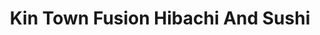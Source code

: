 ---
layout: place
title: "Kin Town Fusion Hibachi And Sushi"
permalink: /texas/plano/kin-town-fusion-hibachi-and-sushi.html
stateAbbr: TX
stateName: Texas
cityName: Plano
seo:
  name: "Kin Town Fusion Hibachi And Sushi"
  type: Restaurant
  links: null
description: "Kin Town Fusion Hibachi And Sushi serves delicious sushi in Plano, Texas. Try fresh Japanese dishes for a great dining experience. "
place_id: ChIJfWfJJREiTIYRAPqQZC7lp-o
photos:
  - name: >-
      places/ChIJfWfJJREiTIYRAPqQZC7lp-o/photos/AeeoHcLEfevf3HRyllkFQxjkcD4mjhl1aVf1gbWX4NBQbDHJcqX_4sLufwRh4wfshYHsSm3Sy9vYEN3ff-Et2UtfxHIQEMtexR32Du67zNabpksZ0KEvu3GJLI44YUBkekTnBBJe_ANCkgx7mUR2E8T9c_PWScCB82aRdN7jRbLGH3-0q7ZmWMcwl7_fSU5A5hJeZhiHSzoxjlzekJK_mHX4A7M_b3qF1NI4c1n18wnEkmlv2UcowrGn4ZUNd13TpiSr4qsDR26lggq2pHB_AN0rSnPD8U8Xk53W0JsPbUiq6pOJHQ
    widthPx: 800
    heightPx: 800
    authorAttributions:
      - displayName: Kin Town Fusion Hibachi And Sushi
        uri: https://maps.google.com/maps/contrib/116772814638834228447
        photoUri: >-
          https://lh3.googleusercontent.com/a-/ALV-UjXrQLKM2ew30JTr6JNbaIA5uHK7GftqMOFw2g4eF8OJxlYPwKd-=s100-p-k-no-mo
    flagContentUri: >-
      https://www.google.com/local/imagery/report/?cb_client=maps_api_places.places_api&image_key=!1e10!2sAF1QipMzn-mtwxxY3OqUZ3ro7XHZiYx8-bzzbGcEZZiQ&hl=en-US
    googleMapsUri: >-
      https://www.google.com/maps/place//data=!3m4!1e2!3m2!1sAF1QipMzn-mtwxxY3OqUZ3ro7XHZiYx8-bzzbGcEZZiQ!2e10!4m2!3m1!1s0x864c221125c9677d:0xeaa7e52e6490fa00
  - name: >-
      places/ChIJfWfJJREiTIYRAPqQZC7lp-o/photos/AeeoHcKPBa9cKNlST70hh_IAkM95feKd6bUTgg4hp7IWa-ULEZ-l780sHod7Uvi6nb6FmKMM22oa22YpqPR0skUA0NQHlfOzn7DqRjsdjtoH6WEkxVPJNxDoXVRSK911BUxYqa5L6IrLTDFpNvFmRMhTka73F40yVnexc2u9l72J4UwBc4nT6IJyTSmzllNvJGy4qVvyYPfvk8upxq9RtI1TdgY_Af3hJH4pNnDiwXugLeTH1jWnE0T4V8sIn_VeHZ6nK5EbzqLq1NVOjCx49bcRbw_Ld1yQzTUag2-7pfrREfYgUA
    widthPx: 800
    heightPx: 800
    authorAttributions:
      - displayName: Kin Town Fusion Hibachi And Sushi
        uri: https://maps.google.com/maps/contrib/116772814638834228447
        photoUri: >-
          https://lh3.googleusercontent.com/a-/ALV-UjXrQLKM2ew30JTr6JNbaIA5uHK7GftqMOFw2g4eF8OJxlYPwKd-=s100-p-k-no-mo
    flagContentUri: >-
      https://www.google.com/local/imagery/report/?cb_client=maps_api_places.places_api&image_key=!1e10!2sAF1QipMWnePZW99byippmBzV-T4ZN5V04765jHV80wlI&hl=en-US
    googleMapsUri: >-
      https://www.google.com/maps/place//data=!3m4!1e2!3m2!1sAF1QipMWnePZW99byippmBzV-T4ZN5V04765jHV80wlI!2e10!4m2!3m1!1s0x864c221125c9677d:0xeaa7e52e6490fa00
  - name: >-
      places/ChIJfWfJJREiTIYRAPqQZC7lp-o/photos/AeeoHcLMBfZQ0z4VAGEiRJbZrBETwSpyxh5MUhoOZdoKM2O2an5ZhOl4EWVhAx6EHqhpvXtNtkqZt20PdqEN079IXYtWfK17uq-m3tCmCzZMOwwjnww65su5i5LxmyDtIQjElOILznHiPI0vsDDRo2iYF2sHcbFGMXy8Skrv-b-tWAp2Kv0VTEV6CjtPiHfFb95-vpkbNo2qtr2dr31ujvsDNN2riDYhdwufChUgoLN2MODywkY4UdqnXlK7uvHiKbm13xlS2c4XSOAYmSm0_oda5ZH6BIhgi1L2Blmu6KuSdjKjZw
    widthPx: 1280
    heightPx: 960
    authorAttributions:
      - displayName: Kin Town Fusion Hibachi And Sushi
        uri: https://maps.google.com/maps/contrib/116772814638834228447
        photoUri: >-
          https://lh3.googleusercontent.com/a-/ALV-UjXrQLKM2ew30JTr6JNbaIA5uHK7GftqMOFw2g4eF8OJxlYPwKd-=s100-p-k-no-mo
    flagContentUri: >-
      https://www.google.com/local/imagery/report/?cb_client=maps_api_places.places_api&image_key=!1e10!2sAF1QipMQH2qeRR1TVxY_0gdNL0endpjx_Sro2bVszcma&hl=en-US
    googleMapsUri: >-
      https://www.google.com/maps/place//data=!3m4!1e2!3m2!1sAF1QipMQH2qeRR1TVxY_0gdNL0endpjx_Sro2bVszcma!2e10!4m2!3m1!1s0x864c221125c9677d:0xeaa7e52e6490fa00
  - name: >-
      places/ChIJfWfJJREiTIYRAPqQZC7lp-o/photos/AeeoHcI8dZTzcwRgJPQKasbUJQJGmH3FYa8nTagWxmRdIBvUTMFK6hfraRPk5nKqrIM2N23PJJYCdE4aCR--0qpaZOolU0Q_r8pSZchzU311bLq6IeNUGNjT6qhWmsqs7Rt8abBW6Hk1BVFNFlfZ_uIh9w14a109K83HtkK5jLU34ulPEzjvrp8oqrTl8oIQaXKzeq-lnZOSr-xLa6V9sJLfTesAaZid3LuOoSEvZoXguVovYK8qF2WSotLpD8cngmCtVbdZKRXhwSAeR8HbyjveciG4bGEhakHmUJiGKtRNaj7aYQ
    widthPx: 1280
    heightPx: 1280
    authorAttributions:
      - displayName: Kin Town Fusion Hibachi And Sushi
        uri: https://maps.google.com/maps/contrib/116772814638834228447
        photoUri: >-
          https://lh3.googleusercontent.com/a-/ALV-UjXrQLKM2ew30JTr6JNbaIA5uHK7GftqMOFw2g4eF8OJxlYPwKd-=s100-p-k-no-mo
    flagContentUri: >-
      https://www.google.com/local/imagery/report/?cb_client=maps_api_places.places_api&image_key=!1e10!2sAF1QipMK9oaNwlksFrxV2auoynbvdDDrpBgv5dQRf2Wk&hl=en-US
    googleMapsUri: >-
      https://www.google.com/maps/place//data=!3m4!1e2!3m2!1sAF1QipMK9oaNwlksFrxV2auoynbvdDDrpBgv5dQRf2Wk!2e10!4m2!3m1!1s0x864c221125c9677d:0xeaa7e52e6490fa00
  - name: >-
      places/ChIJfWfJJREiTIYRAPqQZC7lp-o/photos/AeeoHcKDkTCxLF6npzfG5vbztE_6yjlvuCYsd7Rc88bYtaiPEv9BmgZF8140sROooif2I3-eZzwHUY9Jyd886cc5-2ggx0-jJX9Ec_jkr10M4bCJokXej7GivBUVFy-vaes2bZGFnEl8Xmb3VDj-Zr1tFiV7m0ohxQpIVxOPSBolv6DKuPjEIFaeM04EUTaK-dc8tGXMn-pRNCpuwYaJI_QQfCa1FHfbcMkRZWHVzSGuFRND3q60JY6cvZgKsvf0gyB0FfO4ZVr_gSiNo2NsdFtxKem2E4j7eswydxx0xON1xTFaVw
    widthPx: 1280
    heightPx: 1280
    authorAttributions:
      - displayName: Kin Town Fusion Hibachi And Sushi
        uri: https://maps.google.com/maps/contrib/116772814638834228447
        photoUri: >-
          https://lh3.googleusercontent.com/a-/ALV-UjXrQLKM2ew30JTr6JNbaIA5uHK7GftqMOFw2g4eF8OJxlYPwKd-=s100-p-k-no-mo
    flagContentUri: >-
      https://www.google.com/local/imagery/report/?cb_client=maps_api_places.places_api&image_key=!1e10!2sAF1QipPf8Gjdvw_SjCmWwVYM-DR84pkm3ozedgzTLRhN&hl=en-US
    googleMapsUri: >-
      https://www.google.com/maps/place//data=!3m4!1e2!3m2!1sAF1QipPf8Gjdvw_SjCmWwVYM-DR84pkm3ozedgzTLRhN!2e10!4m2!3m1!1s0x864c221125c9677d:0xeaa7e52e6490fa00
  - name: >-
      places/ChIJfWfJJREiTIYRAPqQZC7lp-o/photos/AeeoHcJ6gmb9TUzrtfO5Snbj26jXxsYGtO5ZDACrq5laZ0GvF6icdalHRZGEMza9QhV3AziCrNTQLANO-QGIU0HAr3m1etjBaGeW8Iqpis7EPIbwLaXWmylQNgOz2sCdzrf_A63hSnpN_52IDxN6GNhKfR3dYmOw6DIrV3y47wKj1TEd6Gyuizlu2HFRvigO0nJfgCqCswhhDlmX6X8fDHJFy2onRm3l3aqtKLU4NPtC1akV-QD9fNvAG8-zOEKUCb5nHvGlXu627VtbgULoVKfbGe7fSXHxJURDRQUBwKTwUVzPxg
    widthPx: 719
    heightPx: 719
    authorAttributions:
      - displayName: Kin Town Fusion Hibachi And Sushi
        uri: https://maps.google.com/maps/contrib/116772814638834228447
        photoUri: >-
          https://lh3.googleusercontent.com/a-/ALV-UjXrQLKM2ew30JTr6JNbaIA5uHK7GftqMOFw2g4eF8OJxlYPwKd-=s100-p-k-no-mo
    flagContentUri: >-
      https://www.google.com/local/imagery/report/?cb_client=maps_api_places.places_api&image_key=!1e10!2sAF1QipPGBtJ-Zpyg3ZaQde1lEDDO6xDpR4LARkgm8bqX&hl=en-US
    googleMapsUri: >-
      https://www.google.com/maps/place//data=!3m4!1e2!3m2!1sAF1QipPGBtJ-Zpyg3ZaQde1lEDDO6xDpR4LARkgm8bqX!2e10!4m2!3m1!1s0x864c221125c9677d:0xeaa7e52e6490fa00
  - name: >-
      places/ChIJfWfJJREiTIYRAPqQZC7lp-o/photos/AeeoHcKM1RXt8hOI-5mlwGZmL-4qR4Zo_TCzOAsO2L64fjEXs_AUmzDUnN3ehtz1pNvhHdiYClkDgxQvxVOYBf6zwN-N9Z7ykeJ616R4IkG8zuqI8_XpvmIMip19pFeWTAfl4goG9mVLUHdaYamcf0QwLFMqPYm9JlOLXSdY_HL1Rk5hCtgMrf07szUzibU2fXmQc1tWfA6b6GclBnLNoNfWvv6S-sH99TBfV9T3XGi-4qh_l_g-psNfAW3RsoMJTdZ4DAFnDyYvQ5xVq7HCZKICdU2Khb1qegC9RJmenegqY63lLQ
    widthPx: 300
    heightPx: 452
    authorAttributions:
      - displayName: Kin Town Fusion Hibachi And Sushi
        uri: https://maps.google.com/maps/contrib/116772814638834228447
        photoUri: >-
          https://lh3.googleusercontent.com/a-/ALV-UjXrQLKM2ew30JTr6JNbaIA5uHK7GftqMOFw2g4eF8OJxlYPwKd-=s100-p-k-no-mo
    flagContentUri: >-
      https://www.google.com/local/imagery/report/?cb_client=maps_api_places.places_api&image_key=!1e10!2sAF1QipPoQ4HRsHCTbxPVh908rLfX3rATiPtNq8lyopB6&hl=en-US
    googleMapsUri: >-
      https://www.google.com/maps/place//data=!3m4!1e2!3m2!1sAF1QipPoQ4HRsHCTbxPVh908rLfX3rATiPtNq8lyopB6!2e10!4m2!3m1!1s0x864c221125c9677d:0xeaa7e52e6490fa00
  - name: >-
      places/ChIJfWfJJREiTIYRAPqQZC7lp-o/photos/AeeoHcJanO1PZWyXLbU3Vs1e3PTQWN3BzhkxJDQa35ivRFRiwJhXHa24tRIR0wKdA2lfEHJzUj-3EJ1249XuWPdba_tKcaJW4uCIEv1ozkYiCLTCcSFCwir6mhFCq5cyXSb8goT_TNi_22OkH6S1b2rs6AtUh1JJN1kXu5i6BrhtP7-9Ot9HdpBVQ9QfGnc4CQUFMtuEbM4dvK2LVXlmicLU1Z8WBCa23Rs5pX9L5pkWFmQP2N3XgxLun46j7JzpR_F15Z5KFT5_hSi2NyWhc38JyLJwmPyTnNcvMPPmF2O6IJa2Hg
    widthPx: 800
    heightPx: 800
    authorAttributions:
      - displayName: Kin Town Fusion Hibachi And Sushi
        uri: https://maps.google.com/maps/contrib/116772814638834228447
        photoUri: >-
          https://lh3.googleusercontent.com/a-/ALV-UjXrQLKM2ew30JTr6JNbaIA5uHK7GftqMOFw2g4eF8OJxlYPwKd-=s100-p-k-no-mo
    flagContentUri: >-
      https://www.google.com/local/imagery/report/?cb_client=maps_api_places.places_api&image_key=!1e10!2sAF1QipPQROMRi1S5CjfbeDN2h1RmWayOtqZx6P-5Ybki&hl=en-US
    googleMapsUri: >-
      https://www.google.com/maps/place//data=!3m4!1e2!3m2!1sAF1QipPQROMRi1S5CjfbeDN2h1RmWayOtqZx6P-5Ybki!2e10!4m2!3m1!1s0x864c221125c9677d:0xeaa7e52e6490fa00
  - name: >-
      places/ChIJfWfJJREiTIYRAPqQZC7lp-o/photos/AeeoHcIttkYdEl_s_PGCqNEDy6SLBQAkfSOgOQ1CiFwA6Y43KLjiFv8cvUkctaOS79RQmVUlitJ3YS6h5n9nXoBlKnsk7Gxy0HEnpeCfv8GGK7x3LfmlTWwLhSfXPeJM3r2QkJ8KTwfWIBHywk7KuZ9jNvLB58VcIL0SrLQRJ1br2fcM4GFaxkglTPk-e5KQmus4QxNlUeOFWpbtdeKCy6JPbfR0DhbpJaTtCaNAwK3da1VLhLYF2tBgzftobdw4FySd79BSjhaOeai0z1p0oJ8nSIed7X7d6udzv2U0kQr9S_-Hfw
    widthPx: 800
    heightPx: 800
    authorAttributions:
      - displayName: Kin Town Fusion Hibachi And Sushi
        uri: https://maps.google.com/maps/contrib/116772814638834228447
        photoUri: >-
          https://lh3.googleusercontent.com/a-/ALV-UjXrQLKM2ew30JTr6JNbaIA5uHK7GftqMOFw2g4eF8OJxlYPwKd-=s100-p-k-no-mo
    flagContentUri: >-
      https://www.google.com/local/imagery/report/?cb_client=maps_api_places.places_api&image_key=!1e10!2sAF1QipORGe4eIpQcP50jekqPYdQOQ0t6jyhlHTYpHPmf&hl=en-US
    googleMapsUri: >-
      https://www.google.com/maps/place//data=!3m4!1e2!3m2!1sAF1QipORGe4eIpQcP50jekqPYdQOQ0t6jyhlHTYpHPmf!2e10!4m2!3m1!1s0x864c221125c9677d:0xeaa7e52e6490fa00
  - name: >-
      places/ChIJfWfJJREiTIYRAPqQZC7lp-o/photos/AeeoHcKI4lN60ab_Q_UrhqwzfDOT3bu7nny2BM61VwFS3UrDMH7srezERJBPA9EFMONk3CNP5R18qG_flWzL9X1JS3ooctZCf1DGiSL6iPFH3cli0WfYzsA98BWdMLqYY477ES9gdTjBkgpAHYj9t3FgiznA2lGMQ4dN72-kXTGUYUSAokWzZ73MHYo35wBPvhU9zHgR2vNccxSrcvokXc1gRBAN31AbBPpsmtyb-v6SHXz-Hrdj1WmqzcMw74jpVxWEBihjdH_7rLgIGgb-aD8y2vRVqpjaM3R98UvWPdyopjRxig
    widthPx: 1280
    heightPx: 852
    authorAttributions:
      - displayName: Kin Town Fusion Hibachi And Sushi
        uri: https://maps.google.com/maps/contrib/116772814638834228447
        photoUri: >-
          https://lh3.googleusercontent.com/a-/ALV-UjXrQLKM2ew30JTr6JNbaIA5uHK7GftqMOFw2g4eF8OJxlYPwKd-=s100-p-k-no-mo
    flagContentUri: >-
      https://www.google.com/local/imagery/report/?cb_client=maps_api_places.places_api&image_key=!1e10!2sAF1QipMh-rY4bwUxeh-mDk4BFKoF2dt28VEXfsJ1c7iR&hl=en-US
    googleMapsUri: >-
      https://www.google.com/maps/place//data=!3m4!1e2!3m2!1sAF1QipMh-rY4bwUxeh-mDk4BFKoF2dt28VEXfsJ1c7iR!2e10!4m2!3m1!1s0x864c221125c9677d:0xeaa7e52e6490fa00
address: 3801 W President George Bush Hwy, Plano, TX 75075, USA
street: 3801 W President George Bush Hwy
city: Plano
state: TX
zip: '75075'
country: USA
neighborhood: null
latitude: '33.000156'
longitude: '-96.764937'
accessibility_options:
  wheelchairAccessibleParking: true
  wheelchairAccessibleEntrance: true
  wheelchairAccessibleRestroom: true
  wheelchairAccessibleSeating: true
business_status: OPERATIONAL
name: Kin Town Fusion Hibachi And Sushi
google_maps_links:
  directionsUri: >-
    https://www.google.com/maps/dir//''/data=!4m7!4m6!1m1!4e2!1m2!1m1!1s0x864c221125c9677d:0xeaa7e52e6490fa00!3e0
  placeUri: https://maps.google.com/?cid=16908735313404295680
  writeAReviewUri: >-
    https://www.google.com/maps/place//data=!4m3!3m2!1s0x864c221125c9677d:0xeaa7e52e6490fa00!12e1
  reviewsUri: >-
    https://www.google.com/maps/place//data=!4m4!3m3!1s0x864c221125c9677d:0xeaa7e52e6490fa00!9m1!1b1
  photosUri: >-
    https://www.google.com/maps/place//data=!4m3!3m2!1s0x864c221125c9677d:0xeaa7e52e6490fa00!10e5
primary_type: Japanese Restaurant
opening_hours:
  regular: null
  current: null
secondary_opening_hours:
  regular:
    weekdayDescriptions: null
    type: null
  current:
    weekdayDescriptions: null
    type: null
phone: null
price_level: null
price_range: null
rating: null
rating_count: 0
website: null
reviews: null
parking_options: null
payment_options: null
allow_dogs: null
curbside_pickup: null
delivery: null
dine_in: null
good_for_children: null
good_for_groups: null
good_for_sports: null
live_music: null
menu_for_children: null
outdoor_seating: null
reservable: null
restroom: null
serves_beer: null
serves_breakfast: null
serves_brunch: null
serves_cocktails: null
serves_coffee: null
serves_dinner: null
serves_dessert: null
serves_lunch: null
serves_vegetarian_food: null
serves_wine: null
takeout: null
summary: null

---